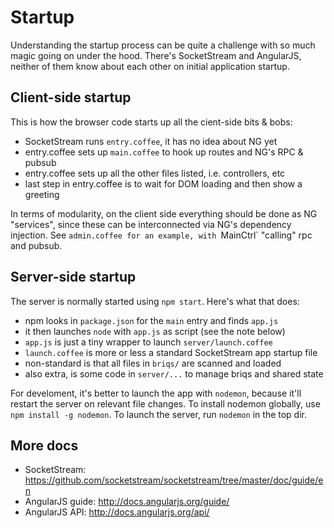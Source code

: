 # Startup

Understanding the startup process can be quite a challenge with so much magic
going on under the hood. There's SocketStream and AngularJS, neither of them
know about each other on initial application startup.

## Client-side startup

This is how the browser code starts up all the cient-side bits & bobs:

* SocketStream runs `entry.coffee`, it has no idea about NG yet
* entry.coffee sets up `main.coffee` to hook up routes and NG's RPC & pubsub
* entry.coffee sets up all the other files listed, i.e. controllers, etc
* last step in entry.coffee is to wait for DOM loading and then show a greeting

In terms of modularity, on the client side everything should be done as NG
"services", since these can be interconnected via NG's dependency injection.
See `admin.coffee for an example, with `MainCtrl` "calling" rpc and pubsub.

## Server-side startup

The server is normally started using `npm start`. Here's what that does:

* npm looks in `package.json` for the `main` entry and finds `app.js`
* it then launches `node` with `app.js` as script (see the note below)
* `app.js` is just a tiny wrapper to launch `server/launch.coffee`
* `launch.coffee` is more or less a standard SocketStream app startup file
* non-standard is that all files in `briqs/` are scanned and loaded
* also extra, is some code in `server/...` to manage briqs and shared state

For develoment, it's better to launch the app with `nodemon`, because it'll
restart the server on relevant file changes. To install nodemon globally, use
`npm install -g nodemon`. To launch the server, run `nodemon` in the top dir.

## More docs

* SocketStream: <https://github.com/socketstream/socketstream/tree/master/doc/guide/en>
* AngularJS guide: <http://docs.angularjs.org/guide/>
* AngularJS API: <http://docs.angularjs.org/api/>